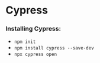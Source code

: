 # Cypress

### Installing Cypress:

- `npm init`
- `npm install cypress --save-dev`
- `npx cypress open`
